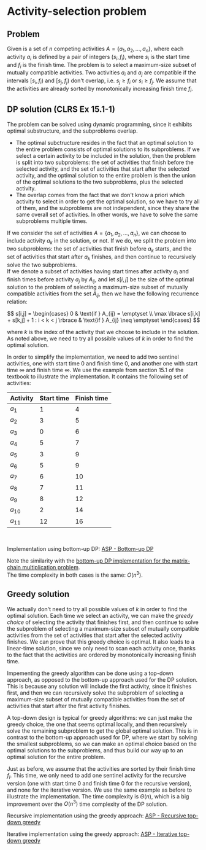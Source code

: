 # Activity-selection problem

## Problem

Given is a set of $n$ competing activities $A = \lbrace a_1, a_2, \dots, a_n \rbrace$, where each activity $a_i$ is defined by a pair of integers $(s_i, f_i)$, where $s_i$ is the start time and $f_i$ is the finish time. The problem is to select a maximum-size subset of mutually compatible activities. Two activities $a_i$ and $a_j$ are compatible if the intervals $[s_i, f_i)$ and $[s_j, f_j)$ don't overlap, i.e. $s_j \geq f_i$ or $s_i \geq f_j$. We assume that the activities are already sorted by monotonically increasing finish time $f_i$.

## DP solution (CLRS Ex 15.1-1)

The problem can be solved using dynamic programming, since it exhibits optimal substructure, and the subproblems overlap.

- The optimal subctructure resides in the fact that an optimal solution to the entire problem consists of optimal solutions to its subproblems. If we select a certain activity to be included in the solution, then the problem is split into two subproblems: the set of activities that finish before the selected activity, and the set of activities that start after the selected activity, and the optimal solution to the entire problem is then the union of the optimal solutions to the two subproblems, plus the selected activity.
- The overlap comes from the fact that we don't know a priori which activity to select in order to get the optimal solution, so we have to try all of them, and the subproblems are not independent, since they share the same overall set of activities. In other words, we have to solve the same subproblems multiple times.

If we consider the set of activities $A = \lbrace a_1, a_2, \dots, a_n \rbrace$, we can choose to include activity $a_k$ in the solution, or not. If we do, we split the problem into two subproblems: the set of activities that finish before $a_k$ starts, and the set of activities that start after $a_k$ finishes, and then continue to recursively solve the two subproblems.  
If we denote a subset of activities having start times after activity $a_i$ and finish times before activity $a_j$ by $A_{ij}$, and let $s[i,j]$ be the size of the optimal solution to the problem of selecting a maximum-size subset of mutually compatible activities from the set $A_{ij}$, then we have the following recurrence relation:

$$
s[i,j] =  
\begin{cases}
0 & \text{if } A_{ij} = \emptyset \\
\max \lbrace s[i,k] + s[k,j] + 1 : i < k < j \rbrace & \text{if } A_{ij} \neq \emptyset
\end{cases}
$$

where $k$ is the index of the activity that we choose to include in the solution. As noted above, we need to try all possible values of $k$ in order to find the optimal solution.

In order to simplify the implementation, we need to add two sentinel activities, one with start time $0$ and finish time $0$, and another one with start time $\infty$ and finish time $\infty$. We use the example from section 15.1 of the textbook to illustrate the implementation. It contains the following set of activities:

<div align="center">

| Activity | Start time | Finish time |
| :--- | :--- | :--- |
| $a_1$ | 1 | 4 |
| $a_2$ | 3 | 5 |
| $a_3$ | 0 | 6 |
| $a_4$ | 5 | 7 |
| $a_5$ | 3 | 9 |
| $a_6$ | 5 | 9 |
| $a_7$ | 6 | 10 |
| $a_8$ | 7 | 11 |
| $a_9$ | 8 | 12 |
| $a_{10}$ | 2 | 14 |
| $a_{11}$ | 12 | 16 |

</div>
&nbsp;  

Implementation using bottom-up DP: [ASP - Bottom-up DP](https://github.com/pl3onasm/AADS/blob/main/algorithms/greedy/activity-selection/asp-1.c)

Note the similarity with the [bottom-up DP implementation for the matrix-chain multiplication problem](https://github.com/pl3onasm/AADS/blob/main/algorithms/dynamic-programming/matrix-chain-mult/mcm-3.c).  
The time complexity in both cases is the same: $O(n^3)$.
&nbsp;&nbsp;&nbsp;&nbsp;&nbsp;&nbsp;  

## Greedy solution

We actually don't need to try all possible values of $k$ in order to find the optimal solution. Each time we select an activity, we can make the *greedy choice* of selecting the activity that finishes first, and then continue to solve the subproblem of selecting a maximum-size subset of mutually compatible activities from the set of activities that start after the selected activity finishes. We can prove that this greedy choice is optimal. It also leads to a linear-time solution, since we only need to scan each activity once, thanks to the fact that the activities are ordered by monotonically increasing finish time.

Impementing the greedy algorithm can be done using a top-down approach, as opposed to the bottom-up approach used for the DP solution. This is because any solution will include the first activity, since it finishes first, and then we can recursively solve the subproblem of selecting a maximum-size subset of mutually compatible activities from the set of activities that start after the first activity finishes.  

A top-down design is typical for greedy algorithms: we can just make the greedy choice, the one that seems optimal locally, and then recursively solve the remaining subproblem to get the global optimal solution. This is in contrast to the bottom-up approach used for DP, where we start by solving the smallest subproblems, so we can make an optimal choice based on the optimal solutions to the subproblems, and thus build our way up to an optimal solution for the entire problem.

Just as before, we assume that the activities are sorted by their finish time $f_i$. This time, we only need to add one sentinel activity for the recursive version (one with start time $0$ and finish time $0$ for the recursive version), and none for the iterative version. We use the same example as before to illustrate the implementation. The time complexity is $\Theta(n)$, which is a big improvement over the $O(n^3)$ time complexity of the DP solution.  

Recursive implementation using the greedy approach: [ASP - Recursive top-down greedy](https://github.com/pl3onasm/AADS/blob/main/algorithms/greedy/activity-selection/asp-2.c)  

Iterative implementation using the greedy approach: [ASP - Iterative top-down greedy](https://github.com/pl3onasm/AADS/blob/main/algorithms/greedy/activity-selection/asp-3.c)  
